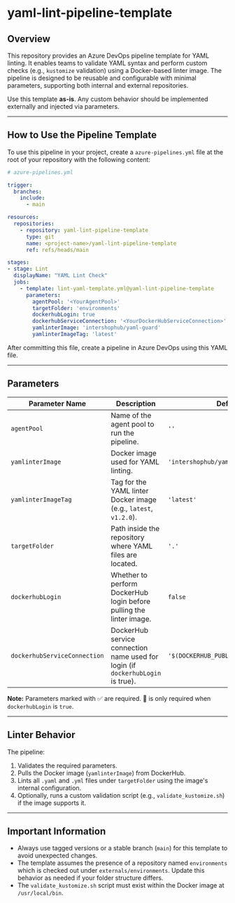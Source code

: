 # yaml-lint-pipeline-template

## Overview

This repository provides an Azure DevOps pipeline template for YAML linting. It enables teams to validate YAML syntax and perform custom checks (e.g., `kustomize` validation) using a Docker-based linter image. The pipeline is designed to be reusable and configurable with minimal parameters, supporting both internal and external repositories.

Use this template **as-is**. Any custom behavior should be implemented externally and injected via parameters.

---

## How to Use the Pipeline Template

To use this pipeline in your project, create a `azure-pipelines.yml` file at the root of your repository with the following content:

```yaml
# azure-pipelines.yml

trigger:
  branches:
    include:
      - main

resources:
  repositories:
    - repository: yaml-lint-pipeline-template
      type: git
      name: <project-name>/yaml-lint-pipeline-template
      ref: refs/heads/main

stages:
- stage: Lint
  displayName: "YAML Lint Check"
  jobs:
    - template: lint-yaml-template.yml@yaml-lint-pipeline-template
      parameters:
        agentPool: '<YourAgentPool>'
        targetFolder: 'environments'
        dockerhubLogin: true
        dockerhubServiceConnection: '<YourDockerHubServiceConnection>'
        yamlinterImage: 'intershophub/yaml-guard'
        yamlinterImageTag: 'latest'
```

After committing this file, create a pipeline in Azure DevOps using this YAML file.

---

## Parameters

| Parameter Name               | Description                                                                     | Default Value                                | Required |
|------------------------------|---------------------------------------------------------------------------------|----------------------------------------------|----------|
| `agentPool`                  | Name of the agent pool to run the pipeline.                                     | `''`                                         | ✅       |
| `yamlinterImage`             | Docker image used for YAML linting.                                             | `'intershophub/yaml-guard'`                  | ✅       |
| `yamlinterImageTag`          | Tag for the YAML linter Docker image (e.g., `latest`, `v1.2.0`).                | `'latest'`                                   | ✅       |
| `targetFolder`               | Path inside the repository where YAML files are located.                        | `'.'`                                        | ✅       |
| `dockerhubLogin`             | Whether to perform DockerHub login before pulling the linter image.             | `false`                                      | ❌       |
| `dockerhubServiceConnection` | DockerHub service connection name used for login (if `dockerhubLogin` is true). | `'$(DOCKERHUB_PUBLIC_SERVICE_CONNECTION)'`   | 🔁       |

**Note:** Parameters marked with ✅ are required. 🔁 is only required when `dockerhubLogin` is `true`.

---

## Linter Behavior

The pipeline:

1. Validates the required parameters.
2. Pulls the Docker image (`yamlinterImage`) from DockerHub.
3. Lints all `.yaml` and `.yml` files under `targetFolder` using the image's internal configuration.
4. Optionally, runs a custom validation script (e.g., `validate_kustomize.sh`) if the image supports it.

---

## Important Information

- Always use tagged versions or a stable branch (`main`) for this template to avoid unexpected changes.
- The template assumes the presence of a repository named `environments` which is checked out under `externals/environments`. Update this behavior as needed if your folder structure differs.
- The `validate_kustomize.sh` script must exist within the Docker image at `/usr/local/bin`.
